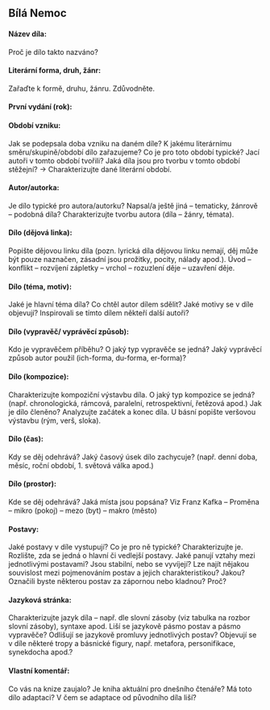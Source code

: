 ## Bílá Nemoc

#### Název díla:
Proč je dílo takto nazváno?

#### Literární forma, druh, žánr:
Zařaďte k formě, druhu, žánru. Zdůvodněte.

#### První vydání (rok):

#### Období vzniku:
Jak se podepsala doba vzniku na daném díle? K jakému literárnímu směru/skupině/období dílo zařazujeme? Co je pro toto období typické? Jací autoři v tomto období tvořili? Jaká díla jsou pro tvorbu v tomto období stěžejní? → Charakterizujte dané literární období.

#### Autor/autorka:
Je dílo typické pro autora/autorku? Napsal/a ještě jiná – tematicky, žánrově – podobná díla? Charakterizujte tvorbu autora (díla – žánry, témata).

#### Dílo (dějová linka):
Popište dějovou linku díla (pozn. lyrická díla dějovou linku nemají, děj může být pouze naznačen, zásadní jsou prožitky, pocity, nálady apod.). Úvod – konflikt – rozvíjení zápletky – vrchol – rozuzlení děje – uzavření děje.

#### Dílo (téma, motiv):
Jaké je hlavní téma díla? Co chtěl autor dílem sdělit? Jaké motivy se v díle objevují? Inspirovali se tímto dílem někteří další autoři?

#### Dílo (vypravěč/ vyprávěcí způsob):
Kdo je vypravěčem příběhu? O jaký typ vypravěče se jedná? Jaký vyprávěcí způsob autor použil (ich-forma, du-forma, er-forma)?

#### Dílo (kompozice):
Charakterizujte kompoziční výstavbu díla. O jaký typ kompozice se jedná? (např. chronologická, rámcová, paralelní, retrospektivní, řetězová apod.) Jak je dílo členěno? Analyzujte začátek a konec díla. U básní popište veršovou výstavbu (rým, verš, sloka).

#### Dílo (čas):
Kdy se děj odehrává? Jaký časový úsek dílo zachycuje? (např. denní doba, měsíc, roční období, 1. světová válka apod.)

#### Dílo (prostor):
Kde se děj odehrává? Jaká místa jsou popsána? Viz Franz Kafka – Proměna – mikro (pokoj) – mezo (byt) – makro (město)

#### Postavy:
Jaké postavy v díle vystupují? Co je pro ně typické? Charakterizujte je. Rozlište, zda se jedná o hlavní či vedlejší postavy. Jaké panují vztahy mezi jednotlivými postavami? Jsou stabilní, nebo se vyvíjejí? Lze najít nějakou souvislost mezi pojmenováním postav a jejich charakteristikou? Jakou? Označili byste některou postav za zápornou nebo kladnou? Proč?

#### Jazyková stránka:
Charakterizujte jazyk díla – např. dle slovní zásoby (viz tabulka na rozbor slovní zásoby), syntaxe apod. Liší se jazykově pásmo postav a pásmo vypravěče? Odlišují se jazykově promluvy jednotlivých postav? Objevují se v díle některé tropy a básnické figury, např. metafora, personifikace, synekdocha apod.?

#### Vlastní komentář:
Co vás na knize zaujalo? Je kniha aktuální pro dnešního čtenáře? Má toto dílo adaptaci? V čem se adaptace od původního díla liší?
